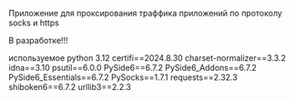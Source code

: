 Приложение для проксирования траффика приложений по протоколу socks и https

В разработке!!!

используемое
python 3.12
certifi==2024.8.30
charset-normalizer==3.3.2
idna==3.10
psutil==6.0.0
PySide6==6.7.2
PySide6_Addons==6.7.2
PySide6_Essentials==6.7.2
PySocks==1.7.1
requests==2.32.3
shiboken6==6.7.2
urllib3==2.2.3
